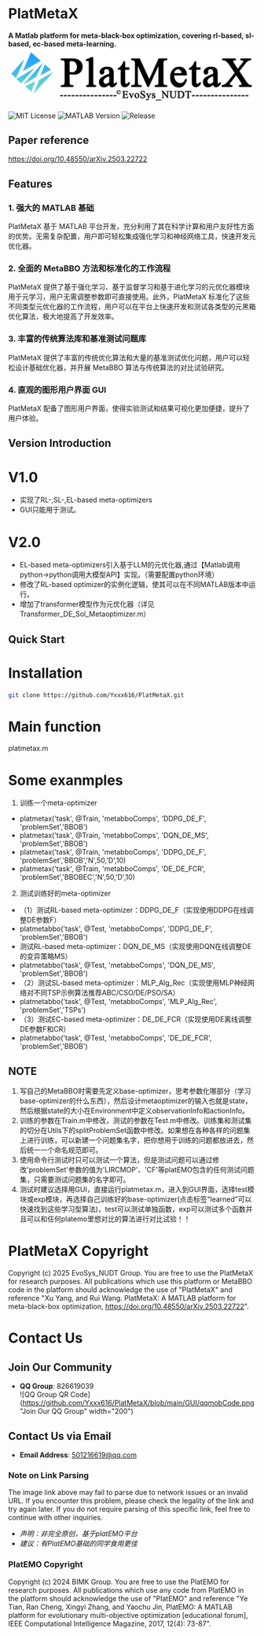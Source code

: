 # PlatMetaX
**A Matlab platform for meta-black-box optimization, covering rl-based, sl-based, ec-based meta-learning.**
![PlatMetaX Logo](https://github.com/Yxxx616/PlatMetaX/blob/main/GUI/platmetaxLOGO2.0.png)

![MIT License](https://img.shields.io/badge/License-MIT-yellow.svg)
![MATLAB Version](https://img.shields.io/badge/MATLAB-R2021a%2B-orange)
![Release](https://img.shields.io/badge/release-2.0-success)


## Paper reference
https://doi.org/10.48550/arXiv.2503.22722


## Features

### 1. 强大的 MATLAB 基础
PlatMetaX 基于 MATLAB 平台开发，充分利用了其在科学计算和用户友好性方面的优势。无需复杂配置，用户即可轻松集成强化学习和神经网络工具，快速开发元优化器。

### 2. 全面的 MetaBBO 方法和标准化的工作流程
PlatMetaX 提供了基于强化学习、基于监督学习和基于进化学习的元优化器模块用于元学习，用户无需调整参数即可直接使用。此外，PlatMetaX 标准化了这些不同类型元优化器的工作流程，用户可以在平台上快速开发和测试各类型的元黑箱优化算法，极大地提高了开发效率。

### 3. 丰富的传统算法库和基准测试问题库
PlatMetaX 提供了丰富的传统优化算法和大量的基准测试优化问题，用户可以轻松设计基础优化器，并开展 MetaBBO 算法与传统算法的对比试验研究。

### 4. 直观的图形用户界面 GUI
PlatMetaX 配备了图形用户界面，使得实验测试和结果可视化更加便捷，提升了用户体验。

## Version Introduction
# V1.0
- 实现了RL-,SL-,EL-based meta-optimizers
- GUI只能用于测试。

# V2.0
- EL-based meta-optimizers引入基于LLM的元优化器,通过【Matlab调用python->python调用大模型API】实现。（需要配置python环境）
- 修改了RL-based optimizer的实例化逻辑，使其可以在不同MATLAB版本中运行。
- 增加了transformer模型作为元优化器（详见Transformer_DE_Sol_Metaoptimizer.m）


## Quick Start

# Installation
```bash
git clone https://github.com/Yxxx616/PlatMetaX.git
```

# Main function
platmetax.m

# Some exanmples
1. 训练一个meta-optimizer
- platmetax('task', @Train, 'metabboComps', 'DDPG_DE_F', 'problemSet','BBOB')
- platmetax('task', @Train, 'metabboComps', 'DQN_DE_MS', 'problemSet','BBOB')
- platmetax('task', @Train, 'metabboComps', 'DDPG_DE_F', 'problemSet','BBOB','N',50,'D',10)
- platmetax('task', @Train, 'metabboComps', 'DE_DE_FCR', 'problemSet','BBOBEC','N',50,'D',10)
2. 测试训练好的meta-optimizer
- （1）测试RL-based meta-optimizer：DDPG_DE_F（实现使用DDPG在线调整DE参数F）
-  platmetabbo('task', @Test, 'metabboComps', 'DDPG_DE_F', 'problemSet','BBOB') 
-  测试RL-based meta-optimizer：DQN_DE_MS（实现使用DQN在线调整DE的变异策略MS）
-  platmetabbo('task', @Test, 'metabboComps', 'DQN_DE_MS', 'problemSet','BBOB')
- （2）测试SL-based meta-optimizer：MLP_Alg_Rec（实现使用MLP神经网络对不同TSP示例算法推荐ABC/CSO/DE/PSO/SA）
-  platmetabbo('task', @Test, 'metabboComps', 'MLP_Alg_Rec', 'problemSet','TSPs')
- （3）测试EC-based meta-optimizer：DE_DE_FCR（实现使用DE离线调整DE参数F和CR）
- platmetabbo('task', @Test, 'metabboComps', 'DE_DE_FCR', 'problemSet','BBOB')

## NOTE
1. 写自己的MetaBBO时需要先定义base-optimizer，思考参数化哪部分（学习base-optimizer的什么东西），然后设计metaoptimizer的输入也就是state，然后根据state的大小在Environment中定义observationInfo和actionInfo。
2. 训练的参数在Train.m中修改，测试的参数在Test.m中修改。训练集和测试集的切分在Utils下的splitProblemSet函数中修改。如果想在各种各样的问题集上进行训练，可以新建一个问题集名字，把你想用于训练的问题都放进去，然后统一一个命名规范即可。
3. 使用命令行测试时只可以测试一个算法，但是测试问题可以通过修改'problemSet'参数的值为'LIRCMOP'、'CF'等platEMO包含的任何测试问题集，只需要测试问题集的名字即可。
4. 测试时建议选择用GUI，直接运行platmetax.m，进入到GUI界面，选择test模块或exp模块，再选择自己训练好的base-optimizer(点击标签“learned”可以快速找到这些学习型算法)，test可以测试单独函数，exp可以测试多个函数并且可以和任何platemo里想对比的算法进行对比试验！！

# PlatMetaX Copyright
Copyright (c) 2025 EvoSys_NUDT Group. You are free to use the PlatMetaX for research purposes. All publications which use this platform or MetaBBO code in the platform should acknowledge the use of "PlatMetaX" and reference "Xu Yang, and Rui Wang. PlatMetaX: A MATLAB platform for meta-black-box optimization, https://doi.org/10.48550/arXiv.2503.22722".


# Contact Us

## Join Our Community
- **QQ Group**: 826619039  
![QQ Group QR Code](https://github.com/Yxxx616/PlatMetaX/blob/main/GUI/qqmobCode.png "Join Our QQ Group" width="200")

## Contact Us via Email
- **Email Address**: 501216619@qq.com

### Note on Link Parsing
The image link above may fail to parse due to network issues or an invalid URL. If you encounter this problem, please check the legality of the link and try again later. If you do not require parsing of this specific link, feel free to continue with other inquiries.

- *声明：非完全原创，基于platEMO平台*
- *建议：有PlatEMO基础的同学食用更佳*
### PlatEMO Copyright
Copyright (c) 2024 BIMK Group. You are free to use the PlatEMO for research purposes. All publications which use any code from PlatEMO in the platform should acknowledge the use of "PlatEMO" and reference "Ye Tian, Ran Cheng, Xingyi Zhang, and Yaochu Jin, PlatEMO: A MATLAB platform for evolutionary multi-objective optimization [educational forum], IEEE Computational Intelligence Magazine, 2017, 12(4): 73-87".


